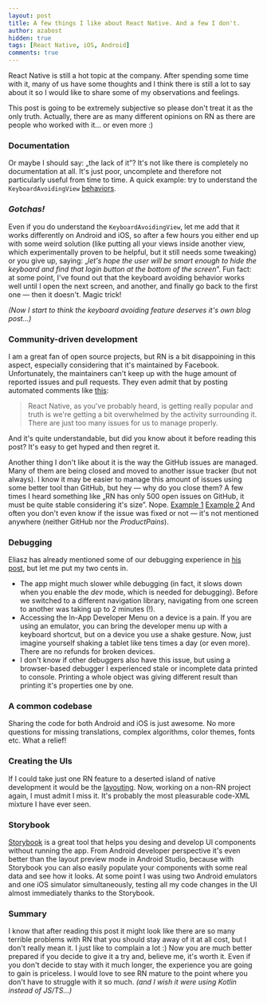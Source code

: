 ```yaml
---
layout: post
title: A few things I like about React Native. And a few I don't.
author: azabost
hidden: true
tags: [React Native, iOS, Android]
comments: true
---
```


React Native is still a hot topic at the company. After spending some time with it, many of us have some thoughts and I think there is still a lot to say about it so I would like to share some of my observations and feelings.

This post is going to be extremely subjective so please don't treat it as the only truth. Actually, there are as many different opinions on RN as there are people who worked with it... or even more :)

### Documentation ###

Or maybe I should say: &bdquo;the lack of it&rdquo;? It's not like there is completely no documentation at all. It's just poor, uncomplete and therefore not particularly useful from time to time.
A quick example: try to understand the `KeyboardAvoidingView` [behaviors](https://facebook.github.io/react-native/docs/keyboardavoidingview.html#behavior).

### *Gotchas!* ###

Even if you do understand the `KeyboardAvoidingView`, let me add that it works differently on Android and iOS, so after a few hours you either end up with some weird solution (like putting all your views inside another view, which experimentally proven to be helpful, but it still needs some tweaking) or you give up, saying: &bdquo;*let's hope the user will be smart enough to hide the keyboard and find that login button at the bottom of the screen*&rdquo;.
Fun fact: at some point, I've found out that the keyboard avoiding behavior works well until I open the next screen, and another, and finally go back to the first one &mdash; then it doesn't. Magic trick!

*(Now I start to think the keyboard avoiding *feature* deserves it's own blog post...)*

### Community-driven development ###

I am a great fan of open source projects, but RN is a bit disappoining in this aspect, especially considering that it's maintained by Facebook.
Unfortunately, the maintainers can't keep up with the huge amount of reported issues and pull requests. They even admit that by posting automated comments like [this](https://github.com/facebook/react-native/issues/5988#issuecomment-185384590):

> React Native, as you've probably heard, is getting really popular and truth is we're getting a bit overwhelmed by the activity surrounding it. There are just too many issues for us to manage properly.

And it's quite understandable, but did you know about it before reading this post? It's easy to get hyped and then regret it.

Another thing I don't like about it is the way the GitHub issues are managed. Many of them are being closed and moved to another issue tracker (but not always). I know it may be easier to manage this amount of issues using some better tool than GitHub, but hey &mdash; why do you close them? A few times I heard something like &bdquo;RN has only 500 open issues on GitHub, it must be quite stable considering it's size&rdquo;. Nope.
[Example 1](https://github.com/facebook/react-native/issues/15154#issuecomment-335220801)
[Example 2](https://github.com/facebook/react-native/issues/9866#issuecomment-260227960)
And often you don't even know if the issue was fixed or not &mdash; it's not mentioned anywhere (neither GitHub nor the *ProductPains*).

### Debugging ###

Eliasz has already mentioned some of our debugging experience in [his post](https://brightinventions.pl/blog/react-native-the-things-that-you-shoud-be-aware-of-before-coming-onboard/), but let me put my two cents in.

* The app might much slower while debugging (in fact, it slows down when you enable the *dev* mode, which is needed for debugging). Before we switched to a different navigation library, navigating from one screen to another was taking up to 2 minutes (!).
* Accessing the In-App Developer Menu on a device is a pain. If you are using an emulator, you can bring the developer menu up with a keyboard shortcut, but on a device you use a shake gesture. Now, just imagine yourself shaking a tablet like tens times a day (or even more). There are no refunds for broken devices.
* I don't know if other debuggers also have this issue, but using a browser-based debugger I experienced stale or incomplete data printed to console. Printing a whole object was giving different result than printing it's properties one by one.

### A common codebase ###

Sharing the code for both Android and iOS is just awesome. No more questions for missing translations, complex algorithms, color themes, fonts etc. What a relief!

### Creating the UIs ###

If I could take just one RN feature to a deserted island of native development it would be the [layouting](https://facebook.github.io/react-native/docs/flexbox.html). Now, working on a non-RN project again, I must admit I miss it. It's probably the most pleasurable code-XML mixture I have ever seen.

### Storybook ###

[Storybook](https://github.com/storybooks/storybook/tree/master/app/react-native) is a great tool that helps you desing and develop UI components without running the app. From Android developer perspective it's even better than the layout preview mode in Android Studio, because with Storybook you can also easily populate your components with some real data and see how it looks.
At some point I was using two Android emulators and one iOS simulator simultaneously, testing all my code changes in the UI almost immediately thanks to the Storybook.

### Summary ###

I know that after reading this post it might look like there are so many terrible problems with RN that you should stay away of it at all cost, but I don't really mean it. I just like to complain a lot :)
Now you are much better prepared if you decide to give it a try and, believe me, it's worth it. Even if you don't decide to stay with it much longer, the experience you are going to gain is priceless.
I would love to see RN mature to the point where you don't have to struggle with it so much.
*(and I wish it were using Kotlin instead of JS/TS...)*
